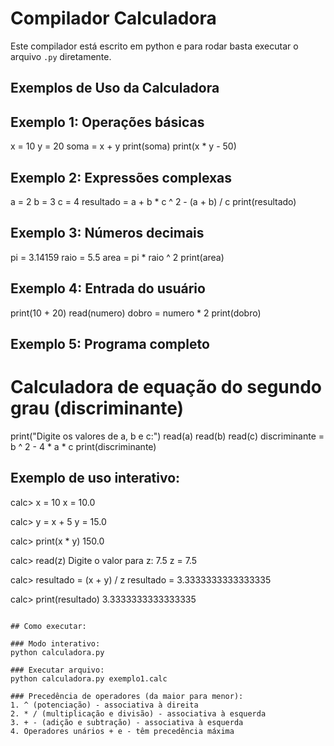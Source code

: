 Compilador Calculadora
=====================

Este compilador está escrito em python e para rodar basta executar o arquivo `.py` diretamente.

## Exemplos de Uso da Calculadora

## Exemplo 1: Operações básicas
x = 10
y = 20
soma = x + y
print(soma)
print(x * y - 50)

## Exemplo 2: Expressões complexas
a = 2
b = 3
c = 4
resultado = a + b * c ^ 2 - (a + b) / c
print(resultado)

## Exemplo 3: Números decimais
pi = 3.14159
raio = 5.5
area = pi * raio ^ 2
print(area)

## Exemplo 4: Entrada do usuário
print(10 + 20)
read(numero)
dobro = numero * 2
print(dobro)

## Exemplo 5: Programa completo
# Calculadora de equação do segundo grau (discriminante)
print("Digite os valores de a, b e c:")
read(a)
read(b) 
read(c)
discriminante = b ^ 2 - 4 * a * c
print(discriminante)

## Exemplo de uso interativo:

calc> x = 10
x = 10.0

calc> y = x + 5
y = 15.0

calc> print(x * y)
150.0

calc> read(z)
Digite o valor para z: 7.5
z = 7.5

calc> resultado = (x + y) / z
resultado = 3.3333333333333335

calc> print(resultado)
3.3333333333333335
```

## Como executar:

### Modo interativo:
python calculadora.py

### Executar arquivo:
python calculadora.py exemplo1.calc

### Precedência de operadores (da maior para menor):
1. ^ (potenciação) - associativa à direita
2. * / (multiplicação e divisão) - associativa à esquerda  
3. + - (adição e subtração) - associativa à esquerda
4. Operadores unários + e - têm precedência máxima
